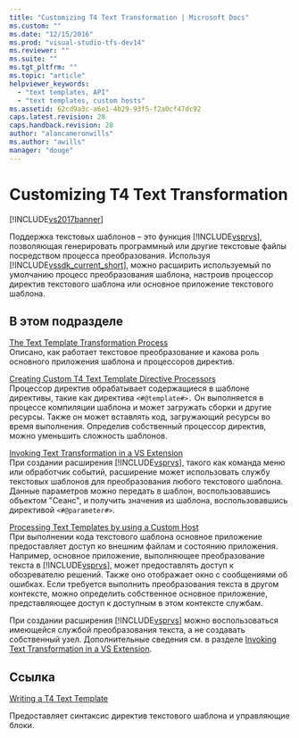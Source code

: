 ```yaml
---
title: "Customizing T4 Text Transformation | Microsoft Docs"
ms.custom: ""
ms.date: "12/15/2016"
ms.prod: "visual-studio-tfs-dev14"
ms.reviewer: ""
ms.suite: ""
ms.tgt_pltfrm: ""
ms.topic: "article"
helpviewer_keywords: 
  - "text templates, API"
  - "text templates, custom hosts"
ms.assetid: 62cd9a3c-a6e1-4b29-93f5-f2a0cf47dc92
caps.latest.revision: 28
caps.handback.revision: 28
author: "alancameronwills"
ms.author: "awills"
manager: "douge"
---
```

# Customizing T4 Text Transformation
[!INCLUDE[vs2017banner](../code-quality/includes/vs2017banner.md)]

Поддержка текстовых шаблонов – это функция [!INCLUDE[vsprvs](../code-quality/includes/vsprvs_md.md)], позволяющая генерировать программный или другие текстовые файлы посредством процесса преобразования.  Используя [!INCLUDE[vssdk_current_short](../modeling/includes/vssdk_current_short_md.md)], можно расширить используемый по умолчанию процесс преобразования шаблона, настроив процессор директив текстового шаблона или основное приложение текстового шаблона.  
  
## В этом подразделе  
 [The Text Template Transformation Process](../modeling/the-text-template-transformation-process.md)  
 Описано, как работает текстовое преобразование и какова роль основного приложения шаблона и процессоров директив.  
  
 [Creating Custom T4 Text Template Directive Processors](../modeling/creating-custom-t4-text-template-directive-processors.md)  
 Процессор директив обрабатывает содержащиеся в шаблоне директивы, такие как директива `<#@template#>.` Он выполняется в процессе компиляции шаблона и может загружать сборки и другие ресурсы.  Также он может вставлять код, загружающий ресурсы во время выполнения.  Определив собственный процессор директив, можно уменьшить сложность шаблонов.  
  
 [Invoking Text Transformation in a VS Extension](../modeling/invoking-text-transformation-in-a-vs-extension.md)  
 При создании расширения [!INCLUDE[vsprvs](../code-quality/includes/vsprvs_md.md)], такого как команда меню или обработчик событий, расширение может использовать службу текстовых шаблонов для преобразования любого текстового шаблона.  Данные параметров можно передать в шаблон, воспользовавшись объектом "Сеанс", и получить значения из шаблона, воспользовавшись директивой `<#@parameter#>`.  
  
 [Processing Text Templates by using a Custom Host](../modeling/processing-text-templates-by-using-a-custom-host.md)  
 При выполнении кода текстового шаблона основное приложение предоставляет доступ ко внешним файлам и состоянию приложения.  Например, основное приложение, выполняющее преобразование текста в [!INCLUDE[vsprvs](../code-quality/includes/vsprvs_md.md)], может предоставлять доступ к обозревателю решений.  Также оно отображает окно с сообщениями об ошибках.  Если требуется выполнить преобразования текста в другом контексте, можно определить собственное основное приложение, представляющее доступ к доступным в этом контексте службам.  
  
 При создании расширения [!INCLUDE[vsprvs](../code-quality/includes/vsprvs_md.md)] можно воспользоваться имеющейся службой преобразования текста, а не создавать собственный узел.  Дополнительные сведения см. в разделе [Invoking Text Transformation in a VS Extension](../modeling/invoking-text-transformation-in-a-vs-extension.md).  
  
## Ссылка  
 [Writing a T4 Text Template](../modeling/writing-a-t4-text-template.md)  
  
 Предоставляет синтаксис директив текстового шаблона и управляющие блоки.